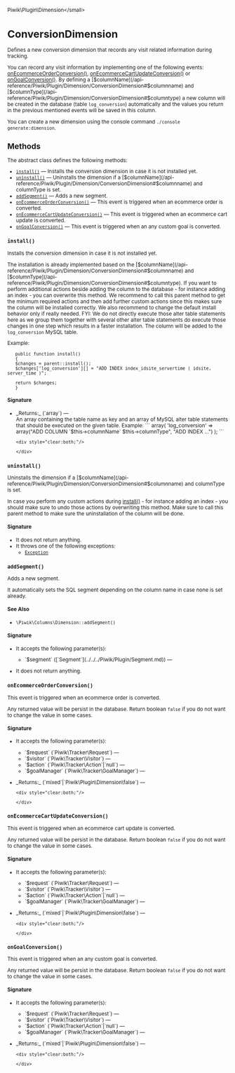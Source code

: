 <small>Piwik\Plugin\Dimension\</small>

ConversionDimension
===================

Defines a new conversion dimension that records any visit related information during tracking.

You can record any visit information by implementing one of the following events:
[onEcommerceOrderConversion()](/api-reference/Piwik/Plugin/Dimension/ConversionDimension#onecommerceorderconversion), [onEcommerceCartUpdateConversion()](/api-reference/Piwik/Plugin/Dimension/ConversionDimension#onecommercecartupdateconversion) or [onGoalConversion()](/api-reference/Piwik/Plugin/Dimension/ConversionDimension#ongoalconversion).
By defining a [$columnName](/api-reference/Piwik/Plugin/Dimension/ConversionDimension#$columnname) and [$columnType](/api-reference/Piwik/Plugin/Dimension/ConversionDimension#$columntype) a new column will be created in the database
(table `log_conversion`) automatically and the values you return in the previous mentioned events will be saved in
this column.

You can create a new dimension using the console command `./console generate:dimension`.

Methods
-------

The abstract class defines the following methods:

- [`install()`](#install) &mdash; Installs the conversion dimension in case it is not installed yet.
- [`uninstall()`](#uninstall) &mdash; Uninstalls the dimension if a [$columnName](/api-reference/Piwik/Plugin/Dimension/ConversionDimension#$columnname) and columnType is set.
- [`addSegment()`](#addsegment) &mdash; Adds a new segment.
- [`onEcommerceOrderConversion()`](#onecommerceorderconversion) &mdash; This event is triggered when an ecommerce order is converted.
- [`onEcommerceCartUpdateConversion()`](#onecommercecartupdateconversion) &mdash; This event is triggered when an ecommerce cart update is converted.
- [`onGoalConversion()`](#ongoalconversion) &mdash; This event is triggered when an any custom goal is converted.

<a name="install" id="install"></a>
<a name="install" id="install"></a>
### `install()`

Installs the conversion dimension in case it is not installed yet.

The installation is already implemented based
on the [$columnName](/api-reference/Piwik/Plugin/Dimension/ConversionDimension#$columnname) and [$columnType](/api-reference/Piwik/Plugin/Dimension/ConversionDimension#$columntype). If you want to perform additional actions beside adding the
column to the database - for instance adding an index - you can overwrite this method. We recommend to call
this parent method to get the minimum required actions and then add further custom actions since this makes sure
the column will be installed correctly. We also recommend to change the default install behavior only if really
needed. FYI: We do not directly execute those alter table statements here as we group them together with several
other alter table statements do execute those changes in one step which results in a faster installation. The
column will be added to the `log_conversion` MySQL table.

Example:
```
   public function install()
   {
   $changes = parent::install();
   $changes['log_conversion'][] = "ADD INDEX index_idsite_servertime ( idsite, server_time )";

   return $changes;
   }
   ```

#### Signature


<ul>
  <li>
    <div markdown="1" class="parameter">
    _Returns:_  (`array`) &mdash;
    <div markdown="1" class="param-desc">An array containing the table name as key and an array of MySQL alter table statements that should be executed on the given table. Example: ``` array( 'log_conversion' => array("ADD COLUMN `$this->columnName` $this->columnType", "ADD INDEX ...") ); ```</div>

    <div style="clear:both;"/>

    </div>
  </li>
</ul>

<a name="uninstall" id="uninstall"></a>
<a name="uninstall" id="uninstall"></a>
### `uninstall()`

Uninstalls the dimension if a [$columnName](/api-reference/Piwik/Plugin/Dimension/ConversionDimension#$columnname) and columnType is set.

In case you perform any custom
actions during [install()](/api-reference/Piwik/Plugin/Dimension/ConversionDimension#install) - for instance adding an index - you should make sure to undo those actions by
overwriting this method. Make sure to call this parent method to make sure the uninstallation of the column
will be done.

#### Signature

- It does not return anything.
- It throws one of the following exceptions:
    - [`Exception`](http://php.net/class.Exception)

<a name="addsegment" id="addsegment"></a>
<a name="addSegment" id="addSegment"></a>
### `addSegment()`

Adds a new segment.

It automatically sets the SQL segment depending on the column name in case none is set
already.

#### See Also

- `\Piwik\Columns\Dimension::addSegment()`

#### Signature

-  It accepts the following parameter(s):

   <ul>
   <li>
      <div markdown="1" class="parameter">
      `$segment` ([`Segment`](../../../Piwik/Plugin/Segment.md)) &mdash;

      <div markdown="1" class="param-desc"></div>

      <div style="clear:both;"/>

      </div>
   </li>
   </ul>
- It does not return anything.

<a name="onecommerceorderconversion" id="onecommerceorderconversion"></a>
<a name="onEcommerceOrderConversion" id="onEcommerceOrderConversion"></a>
### `onEcommerceOrderConversion()`

This event is triggered when an ecommerce order is converted.

Any returned value will be persist in the database.
Return boolean `false` if you do not want to change the value in some cases.

#### Signature

-  It accepts the following parameter(s):

   <ul>
   <li>
      <div markdown="1" class="parameter">
      `$request` (`Piwik\Tracker\Request`) &mdash;

      <div markdown="1" class="param-desc"></div>

      <div style="clear:both;"/>

      </div>
   </li>
   <li>
      <div markdown="1" class="parameter">
      `$visitor` (`Piwik\Tracker\Visitor`) &mdash;

      <div markdown="1" class="param-desc"></div>

      <div style="clear:both;"/>

      </div>
   </li>
   <li>
      <div markdown="1" class="parameter">
      `$action` (`Piwik\Tracker\Action`|`null`) &mdash;

      <div markdown="1" class="param-desc"></div>

      <div style="clear:both;"/>

      </div>
   </li>
   <li>
      <div markdown="1" class="parameter">
      `$goalManager` (`Piwik\Tracker\GoalManager`) &mdash;

      <div markdown="1" class="param-desc"></div>

      <div style="clear:both;"/>

      </div>
   </li>
   </ul>

<ul>
  <li>
    <div markdown="1" class="parameter">
    _Returns:_  (`mixed`|`Piwik\Plugin\Dimension\false`) &mdash;
    <div markdown="1" class="param-desc"></div>

    <div style="clear:both;"/>

    </div>
  </li>
</ul>

<a name="onecommercecartupdateconversion" id="onecommercecartupdateconversion"></a>
<a name="onEcommerceCartUpdateConversion" id="onEcommerceCartUpdateConversion"></a>
### `onEcommerceCartUpdateConversion()`

This event is triggered when an ecommerce cart update is converted.

Any returned value will be persist in the
database. Return boolean `false` if you do not want to change the value in some cases.

#### Signature

-  It accepts the following parameter(s):

   <ul>
   <li>
      <div markdown="1" class="parameter">
      `$request` (`Piwik\Tracker\Request`) &mdash;

      <div markdown="1" class="param-desc"></div>

      <div style="clear:both;"/>

      </div>
   </li>
   <li>
      <div markdown="1" class="parameter">
      `$visitor` (`Piwik\Tracker\Visitor`) &mdash;

      <div markdown="1" class="param-desc"></div>

      <div style="clear:both;"/>

      </div>
   </li>
   <li>
      <div markdown="1" class="parameter">
      `$action` (`Piwik\Tracker\Action`|`null`) &mdash;

      <div markdown="1" class="param-desc"></div>

      <div style="clear:both;"/>

      </div>
   </li>
   <li>
      <div markdown="1" class="parameter">
      `$goalManager` (`Piwik\Tracker\GoalManager`) &mdash;

      <div markdown="1" class="param-desc"></div>

      <div style="clear:both;"/>

      </div>
   </li>
   </ul>

<ul>
  <li>
    <div markdown="1" class="parameter">
    _Returns:_  (`mixed`|`Piwik\Plugin\Dimension\false`) &mdash;
    <div markdown="1" class="param-desc"></div>

    <div style="clear:both;"/>

    </div>
  </li>
</ul>

<a name="ongoalconversion" id="ongoalconversion"></a>
<a name="onGoalConversion" id="onGoalConversion"></a>
### `onGoalConversion()`

This event is triggered when an any custom goal is converted.

Any returned value will be persist in the
database. Return boolean `false` if you do not want to change the value in some cases.

#### Signature

-  It accepts the following parameter(s):

   <ul>
   <li>
      <div markdown="1" class="parameter">
      `$request` (`Piwik\Tracker\Request`) &mdash;

      <div markdown="1" class="param-desc"></div>

      <div style="clear:both;"/>

      </div>
   </li>
   <li>
      <div markdown="1" class="parameter">
      `$visitor` (`Piwik\Tracker\Visitor`) &mdash;

      <div markdown="1" class="param-desc"></div>

      <div style="clear:both;"/>

      </div>
   </li>
   <li>
      <div markdown="1" class="parameter">
      `$action` (`Piwik\Tracker\Action`|`null`) &mdash;

      <div markdown="1" class="param-desc"></div>

      <div style="clear:both;"/>

      </div>
   </li>
   <li>
      <div markdown="1" class="parameter">
      `$goalManager` (`Piwik\Tracker\GoalManager`) &mdash;

      <div markdown="1" class="param-desc"></div>

      <div style="clear:both;"/>

      </div>
   </li>
   </ul>

<ul>
  <li>
    <div markdown="1" class="parameter">
    _Returns:_  (`mixed`|`Piwik\Plugin\Dimension\false`) &mdash;
    <div markdown="1" class="param-desc"></div>

    <div style="clear:both;"/>

    </div>
  </li>
</ul>


